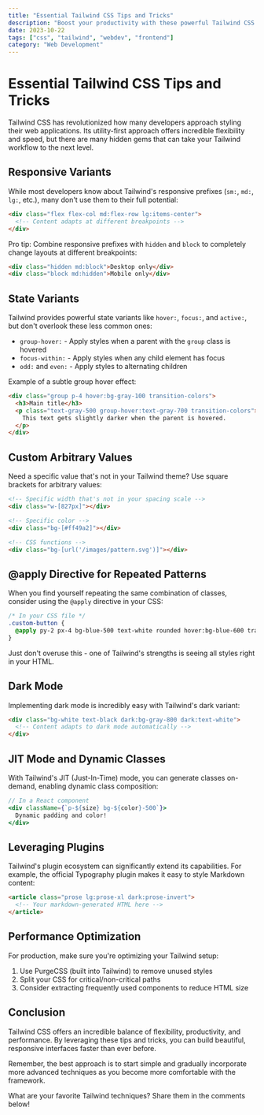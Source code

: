 ```yaml
---
title: "Essential Tailwind CSS Tips and Tricks"
description: "Boost your productivity with these powerful Tailwind CSS techniques"
date: 2023-10-22
tags: ["css", "tailwind", "webdev", "frontend"]
category: "Web Development"
---
```


# Essential Tailwind CSS Tips and Tricks

Tailwind CSS has revolutionized how many developers approach styling their web applications. Its utility-first approach offers incredible flexibility and speed, but there are many hidden gems that can take your Tailwind workflow to the next level.

## Responsive Variants

While most developers know about Tailwind's responsive prefixes (`sm:`, `md:`, `lg:`, etc.), many don't use them to their full potential:

```html
<div class="flex flex-col md:flex-row lg:items-center">
  <!-- Content adapts at different breakpoints -->
</div>
```

Pro tip: Combine responsive prefixes with `hidden` and `block` to completely change layouts at different breakpoints:

```html
<div class="hidden md:block">Desktop only</div>
<div class="block md:hidden">Mobile only</div>
```

## State Variants

Tailwind provides powerful state variants like `hover:`, `focus:`, and `active:`, but don't overlook these less common ones:

- `group-hover:` - Apply styles when a parent with the `group` class is hovered
- `focus-within:` - Apply styles when any child element has focus
- `odd:` and `even:` - Apply styles to alternating children

Example of a subtle group hover effect:

```html
<div class="group p-4 hover:bg-gray-100 transition-colors">
  <h3>Main title</h3>
  <p class="text-gray-500 group-hover:text-gray-700 transition-colors">
    This text gets slightly darker when the parent is hovered.
  </p>
</div>
```

## Custom Arbitrary Values

Need a specific value that's not in your Tailwind theme? Use square brackets for arbitrary values:

```html
<!-- Specific width that's not in your spacing scale -->
<div class="w-[827px]"></div>

<!-- Specific color -->
<div class="bg-[#ff49a2]"></div>

<!-- CSS functions -->
<div class="bg-[url('/images/pattern.svg')]"></div>
```

## @apply Directive for Repeated Patterns

When you find yourself repeating the same combination of classes, consider using the `@apply` directive in your CSS:

```css
/* In your CSS file */
.custom-button {
  @apply py-2 px-4 bg-blue-500 text-white rounded hover:bg-blue-600 transition-colors;
}
```

Just don't overuse this - one of Tailwind's strengths is seeing all styles right in your HTML.

## Dark Mode

Implementing dark mode is incredibly easy with Tailwind's dark variant:

```html
<div class="bg-white text-black dark:bg-gray-800 dark:text-white">
  <!-- Content adapts to dark mode automatically -->
</div>
```

## JIT Mode and Dynamic Classes

With Tailwind's JIT (Just-In-Time) mode, you can generate classes on-demand, enabling dynamic class composition:

```jsx
// In a React component
<div className={`p-${size} bg-${color}-500`}>
  Dynamic padding and color!
</div>
```

## Leveraging Plugins

Tailwind's plugin ecosystem can significantly extend its capabilities. For example, the official Typography plugin makes it easy to style Markdown content:

```html
<article class="prose lg:prose-xl dark:prose-invert">
  <!-- Your markdown-generated HTML here -->
</article>
```

## Performance Optimization

For production, make sure you're optimizing your Tailwind setup:

1. Use PurgeCSS (built into Tailwind) to remove unused styles
2. Split your CSS for critical/non-critical paths
3. Consider extracting frequently used components to reduce HTML size

## Conclusion

Tailwind CSS offers an incredible balance of flexibility, productivity, and performance. By leveraging these tips and tricks, you can build beautiful, responsive interfaces faster than ever before.

Remember, the best approach is to start simple and gradually incorporate more advanced techniques as you become more comfortable with the framework.

What are your favorite Tailwind techniques? Share them in the comments below!